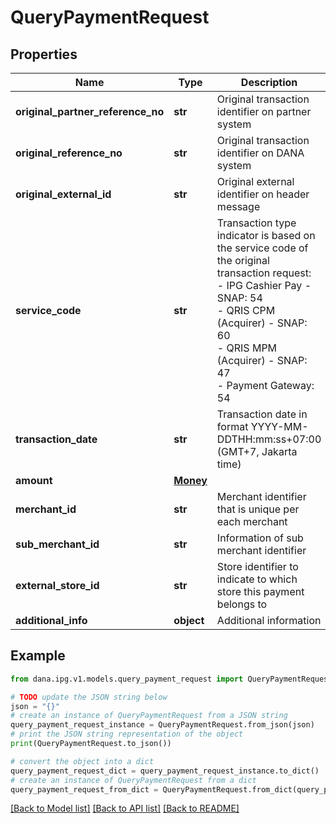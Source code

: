 # QueryPaymentRequest


## Properties

Name | Type | Description | Notes
------------ | ------------- | ------------- | -------------
**original_partner_reference_no** | **str** | Original transaction identifier on partner system | [optional] 
**original_reference_no** | **str** | Original transaction identifier on DANA system | [optional] 
**original_external_id** | **str** | Original external identifier on header message | [optional] 
**service_code** | **str** | Transaction type indicator is based on the service code of the original transaction request:<br /> - IPG Cashier Pay - SNAP: 54<br /> - QRIS CPM (Acquirer) - SNAP: 60<br /> - QRIS MPM (Acquirer) - SNAP: 47<br /> - Payment Gateway: 54<br />  | [default to '54']
**transaction_date** | **str** | Transaction date in format YYYY-MM-DDTHH:mm:ss+07:00 (GMT+7, Jakarta time) | [optional] 
**amount** | [**Money**](Money.md) |  | [optional] 
**merchant_id** | **str** | Merchant identifier that is unique per each merchant | 
**sub_merchant_id** | **str** | Information of sub merchant identifier | [optional] 
**external_store_id** | **str** | Store identifier to indicate to which store this payment belongs to | [optional] 
**additional_info** | **object** | Additional information | [optional] 

## Example

```python
from dana.ipg.v1.models.query_payment_request import QueryPaymentRequest

# TODO update the JSON string below
json = "{}"
# create an instance of QueryPaymentRequest from a JSON string
query_payment_request_instance = QueryPaymentRequest.from_json(json)
# print the JSON string representation of the object
print(QueryPaymentRequest.to_json())

# convert the object into a dict
query_payment_request_dict = query_payment_request_instance.to_dict()
# create an instance of QueryPaymentRequest from a dict
query_payment_request_from_dict = QueryPaymentRequest.from_dict(query_payment_request_dict)
```
[[Back to Model list]](../README.md#documentation-for-models) [[Back to API list]](../README.md#documentation-for-api-endpoints) [[Back to README]](../README.md)


